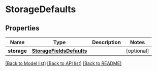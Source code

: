 # StorageDefaults

## Properties
Name | Type | Description | Notes
------------ | ------------- | ------------- | -------------
**storage** | [**StorageFieldsDefaults**](StorageFieldsDefaults.md) |  | [optional] 

[[Back to Model list]](../README.md#documentation-for-models) [[Back to API list]](../README.md#documentation-for-api-endpoints) [[Back to README]](../README.md)

